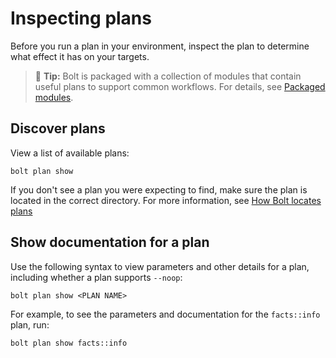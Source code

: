 # Inspecting plans

Before you run a plan in your environment, inspect the plan to determine what effect it has on your targets.

> 🔩 **Tip:** Bolt is packaged with a collection of modules that contain useful plans to support common workflows. For details, see [Packaged modules](bolt_installing_modules.md#packaged-modules).

## Discover plans

View a list of available plans:

```
bolt plan show
``` 

If you don't see a plan you were expecting to find, make sure the plan is
located in the correct directory. For more information, see [How Bolt locates plans](./bolt_running_plans.md#how-bolt-locates-plans)

## Show documentation for a plan

Use the following syntax to view parameters and other details for a plan, including whether a plan supports `--noop`:

```
bolt plan show <PLAN NAME>
```

For example, to see the parameters and documentation for the `facts::info` plan, run:

```
bolt plan show facts::info
```